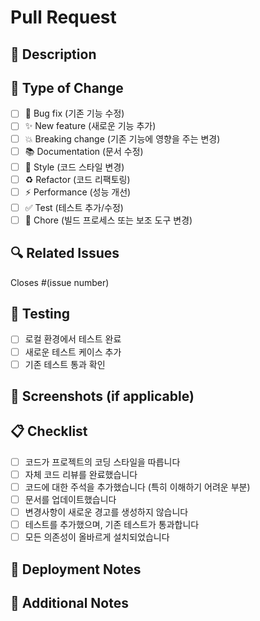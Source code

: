 # Pull Request

## 📝 Description
<!-- 이 PR이 해결하는 문제나 추가하는 기능에 대한 간단한 설명을 작성해주세요 -->

## 🎯 Type of Change
<!-- 해당하는 항목에 x를 표시해주세요 -->

- [ ] 🐛 Bug fix (기존 기능 수정)
- [ ] ✨ New feature (새로운 기능 추가)
- [ ] 💥 Breaking change (기존 기능에 영향을 주는 변경)
- [ ] 📚 Documentation (문서 수정)
- [ ] 🎨 Style (코드 스타일 변경)
- [ ] ♻️ Refactor (코드 리팩토링)
- [ ] ⚡ Performance (성능 개선)
- [ ] ✅ Test (테스트 추가/수정)
- [ ] 🔧 Chore (빌드 프로세스 또는 보조 도구 변경)

## 🔍 Related Issues
<!-- 관련된 이슈가 있다면 링크해주세요 -->
Closes #(issue number)

## 🧪 Testing
<!-- 테스트 방법을 설명해주세요 -->

- [ ] 로컬 환경에서 테스트 완료
- [ ] 새로운 테스트 케이스 추가
- [ ] 기존 테스트 통과 확인

## 📸 Screenshots (if applicable)
<!-- UI 변경사항이 있다면 스크린샷을 첨부해주세요 -->

## 📋 Checklist
<!-- 다음 항목들을 확인해주세요 -->

- [ ] 코드가 프로젝트의 코딩 스타일을 따릅니다
- [ ] 자체 코드 리뷰를 완료했습니다
- [ ] 코드에 대한 주석을 추가했습니다 (특히 이해하기 어려운 부분)
- [ ] 문서를 업데이트했습니다
- [ ] 변경사항이 새로운 경고를 생성하지 않습니다
- [ ] 테스트를 추가했으며, 기존 테스트가 통과합니다
- [ ] 모든 의존성이 올바르게 설치되었습니다

## 🚀 Deployment Notes
<!-- 배포 시 주의사항이 있다면 작성해주세요 -->

## 📝 Additional Notes
<!-- 추가적인 설명이나 참고사항이 있다면 작성해주세요 --> 